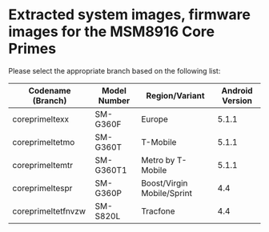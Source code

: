 Extracted system images, firmware images for the MSM8916 Core Primes
=====================================

Please select the appropriate branch based on the following list:

Codename (Branch) | Model Number | Region/Variant | Android Version
--- | --- | --- | ---
coreprimeltexx | SM-G360F | Europe | 5.1.1
coreprimeltetmo | SM-G360T | T-Mobile | 5.1.1
coreprimeltemtr | SM-G360T1 | Metro by T-Mobile | 5.1.1 
coreprimeltespr | SM-G360P | Boost/Virgin Mobile/Sprint | 4.4
coreprimeltetfnvzw | SM-S820L | Tracfone | 4.4